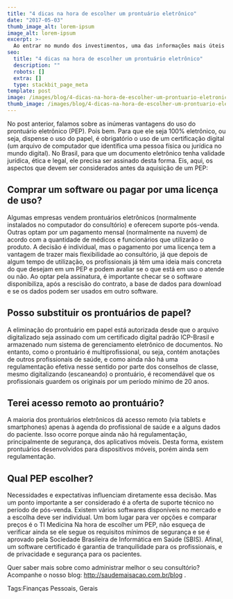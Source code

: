 ```yaml
---
title: "4 dicas na hora de escolher um prontuário eletrônico"
date: "2017-05-03"
thumb_image_alt: lorem-ipsum
image_alt: lorem-ipsum
excerpt: >-
  Ao entrar no mundo dos investimentos, uma das informações mais úteis para começar a aplicar é saber o seu perfil. Isto porque esse dado funciona como uma espécie de norte para entender sua tolerância a riscos e também quais são as melhores aplicações para os seus objetivos.
seo:
  title: "4 dicas na hora de escolher um prontuário eletrônico"
  description: ""
  robots: []
  extra: []
  type: stackbit_page_meta
template: post
image: /images/blog/4-dicas-na-hora-de-escolher-um-prontuario-eletronico.jpg
thumb_image: /images/blog/4-dicas-na-hora-de-escolher-um-prontuario-eletronico.jpg
---
```


No post anterior, falamos sobre as inúmeras vantagens do uso do prontuário eletrônico (PEP). Pois bem. Para que ele seja 100% eletrônico, ou seja, dispense o uso do papel, é obrigatório o uso de um certificação digital (um arquivo de computador que identifica uma pessoa física ou jurídica no mundo digital). No Brasil, para que um documento eletrônico tenha validade jurídica, ética e legal, ele precisa ser assinado desta forma. Eis, aqui, os aspectos que devem ser considerados antes da aquisição de um PEP:

## Comprar um software ou pagar por uma licença de uso?

Algumas empresas vendem prontuários eletrônicos (normalmente instalados no computador do consultório) e oferecem suporte pós-venda. Outras optam por um pagamento mensal (normalmente na nuvem) de acordo com a quantidade de médicos e funcionários que utilizarão o produto. A decisão é individual, mas o pagamento por uma licença tem a vantagem de trazer mais flexibilidade ao consultório, já que depois de algum tempo de utilização, os profissionais já têm uma ideia mais concreta do que desejam em um PEP e podem avaliar se o que está em uso o atende ou não. Ao optar pela assinatura, é importante checar se o software disponibiliza, após a rescisão do contrato, a base de dados para download e se os dados podem ser usados em outro software.

## Posso substituir os prontuários de papel?

A eliminação do prontuário em papel está autorizada desde que o arquivo digitalizado seja assinado com um certificado digital padrão ICP-Brasil e armazenado num sistema de gerenciamento eletrônico de documentos. No entanto, como o prontuário é multiprofissional, ou seja, contém anotações de outros profissionais de saúde, e como ainda não há uma regulamentação efetiva nesse sentido por parte dos conselhos de classe, mesmo digitalizando (escaneando) o prontuário, é recomendável que os profissionais guardem os originais por um período mínimo de 20 anos.

## Terei acesso remoto ao prontuário?

A maioria dos prontuários eletrônicos dá acesso remoto (via tablets e smartphones) apenas à agenda do profissional de saúde e a alguns dados do paciente. Isso ocorre porque ainda não há regulamentação, principalmente de segurança, dos aplicativos móveis. Desta forma, existem prontuários desenvolvidos para dispositivos móveis, porém ainda sem regulamentação.

## Qual PEP escolher?

Necessidades e expectativas influenciam diretamente essa decisão. Mas um ponto importante a ser considerado é a oferta de suporte técnico no período de pós-venda. Existem vários softwares disponíveis no mercado e a escolha deve ser individual. Um bom lugar para ver opções e comparar preços é o TI Medicina
Na hora de escolher um PEP, não esqueça de verificar ainda se ele segue os requisitos mínimos de segurança e se é aprovado pela Sociedade Brasileira de Informática em Saúde (SBIS). Afinal, um software certificado é garantia de tranquilidade para os profissionais, e de privacidade e segurança para os pacientes.

Quer saber mais sobre como administrar melhor o seu consultório? Acompanhe o nosso blog: http://saudemaisacao.com.br/blog .

Tags:Finanças Pessoais, Gerais
